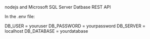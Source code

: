 nodejs and Microsoft SQL Server Datbase REST API

In the .env file:

DB_USER = youruser
DB_PASSWORD = yourpassword
DB_SERVER = localhost
DB_DATABASE = yourdatabase
